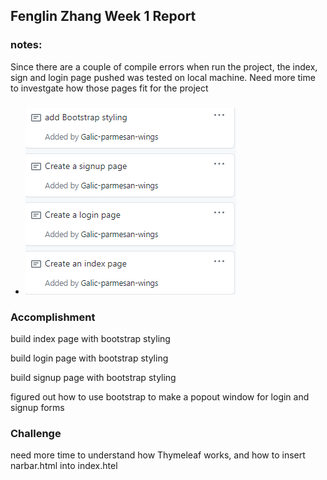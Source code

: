 ## Fenglin Zhang Week 1 Report

### notes:

Since there are a couple of compile errors when run the project, the index, sign and login page pushed was tested on local machine. Need more time to investgate how those pages fit for the project

###
* ![pic1](images/task_card.png)

### Accomplishment

build index page with bootstrap styling 

build login page with bootstrap styling 

build signup page with bootstrap styling 

figured out how to use bootstrap to make a popout window for login and signup forms



### Challenge 

need more time to understand how Thymeleaf works, and how to insert narbar.html into index.htel